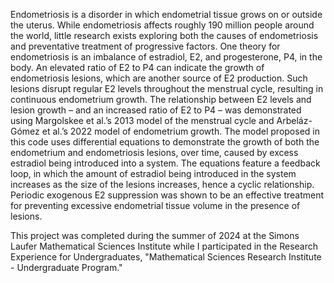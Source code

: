 Endometriosis is a disorder in which endometrial tissue grows on or outside the uterus. While endometriosis affects roughly 190 million people around the world, little research exists exploring both the causes of endometriosis and preventative treatment of progressive factors. One theory for endometriosis is an imbalance of estradiol, E2, and progesterone, P4, in the body. An elevated ratio of E2 to P4 can indicate the growth of endometriosis lesions, which are another source of E2 production. Such lesions disrupt regular E2 levels throughout the menstrual cycle, resulting in continuous endometrium growth. The relationship between E2 levels and lesion growth – and an increased ratio of E2 to P4 – was demonstrated using Margolskee et al.’s 2013 model of the menstrual cycle and Arbeláz-Gómez et al.’s 2022 model of endometrium growth. The model proposed in this code uses differential equations to demonstrate the growth of both the endometrium and endometriosis lesions, over time, caused by excess estradiol being introduced into a system. The equations feature a feedback loop, in which the amount of estradiol being introduced in the system increases as the size of the lesions increases, hence a cyclic relationship. Periodic exogenous E2 suppression was shown to be an effective treatment for preventing excessive endometrial tissue volume in the presence of lesions.

This project was completed during the summer of 2024 at the Simons Laufer Mathematical Sciences Institute while I participated in the Research Experience for Undergraduates, "Mathematical Sciences Research Institute - Undergraduate Program."
